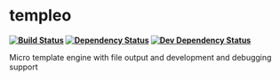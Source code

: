 <b class="jsdocp-remove-me">

# templeo

[![Build Status](https://img.shields.io/travis/ugate/templeo/master.svg?style=flat-square)](https://travis-ci.com/ugate/templeo)
[![Dependency Status](https://img.shields.io/david/ugate/templeo.svg?style=flat-square)](https://david-dm.org/ugate/templeo)
[![Dev Dependency Status](https://img.shields.io/david/dev/ugate/templeo.svg?style=flat-square)](https://david-dm.org/ugate/templeo?type=dev)

</b>

Micro template engine with file output and development and debugging support
